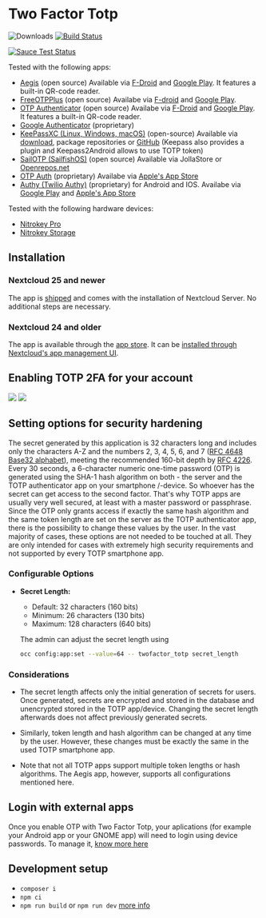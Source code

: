 # Two Factor Totp
![Downloads](https://img.shields.io/github/downloads/nextcloud/twofactor_totp/total.svg)
[![Build Status](https://travis-ci.org/nextcloud/twofactor_totp.svg?branch=master)](https://travis-ci.org/nextcloud/twofactor_totp)

[![Sauce Test Status](https://saucelabs.com/browser-matrix/nextcloud-totp.svg)](https://saucelabs.com/u/nextcloud-totp)

Tested with the following apps:
* [Aegis](https://github.com/beemdevelopment/Aegis) (open source) Available via [F-Droid](https://f-droid.org/en/packages/com.beemdevelopment.aegis/) and [Google Play](https://play.google.com/store/apps/details?id=com.beemdevelopment.aegis). It features a built-in QR-code reader.
* [FreeOTPPlus](https://github.com/helloworld1/FreeOTPPlus/) (open source) Availabe via [F-droid](https://f-droid.org/packages/org.liberty.android.freeotpplus/) and [Google Play](https://play.google.com/store/apps/details?id=org.liberty.android.freeotpplus).
* [OTP Authenticator](https://github.com/0xbb/otp-authenticator) (open source) Availabe via [F-Droid](https://f-droid.org/en/packages/net.bierbaumer.otp_authenticator/) and [Google Play](https://play.google.com/store/apps/details?id=net.bierbaumer.otp_authenticator). It features a built-in QR-code reader.
* [Google Authenticator](https://play.google.com/store/apps/details?id=com.google.android.apps.authenticator2) (proprietary)
* [KeePassXC (Linux, Windows, macOS)](https://keepassxc.org/) (open-source) Available via [download](https://keepassxc.org/download/), package repositories or [GitHub](http://www.github.com/keepassxreboot/keepassxc/) (Keepass also provides a plugin and Keepass2Android allows to use TOTP token)
* [SailOTP (SailfishOS)](https://github.com/seiichiro0185/sailotp) (open source) Available via JollaStore or [Openrepos.net](https://openrepos.net/content/seiichiro0185/sailotp)
* [OTP Auth](https://cooperrs.de/otpauth.html) (proprietary) Availabe via [Apple's App Store](https://itunes.apple.com/us/app/otp-auth/id659877384)
* [Authy (Twilio Authy)](https://authy.com/) (proprietary) for Android and IOS. Availabe via [Google Play](https://play.google.com/store/apps/details?id=com.authy.authy) and [Apple's App Store](https://apps.apple.com/de/app/twilio-authy/id494168017)

Tested with the following hardware devices:
* [Nitrokey Pro](https://shop.nitrokey.com/shop/product/nitrokey-pro-2-3)
* [Nitrokey Storage](https://shop.nitrokey.com/shop)

## Installation

### Nextcloud 25 and newer

The app is [shipped](https://docs.nextcloud.com/server/latest/developer_manual/app_publishing_maintenance/release_process.html#shipped-apps) and comes with the installation of Nextcloud Server. No additional steps are necessary.

### Nextcloud 24 and older

The app is available through the [app store](https://apps.nextcloud.com/apps/twofactor_totp). It can be [installed through Nextcloud's app management UI](https://docs.nextcloud.com/server/latest/admin_manual/apps_management.html#managing-apps).

## Enabling TOTP 2FA for your account
![](screenshots/enter_challenge.png)
![](screenshots/settings.png)

## Setting options for security hardening

The secret generated by this application is 32 characters long and includes only the characters A-Z and the numbers 2, 3, 4, 5, 6, and 7 ([RFC 4648 Base32 alphabet](https://datatracker.ietf.org/doc/html/rfc4648#section-6)), meeting the recommended 160-bit depth by [RFC 4226](https://datatracker.ietf.org/doc/html/rfc4226#section-4).
Every 30 seconds, a 6-character numeric one-time password (OTP) is generated using the SHA-1 hash algorithm on both - the server and the TOTP authenticator app on your smartphone /-device. So whoever has the secret can get access to the second factor. That's why TOTP apps are usually very well secured, at least with a master password or passphrase. 
Since the OTP only grants access if exactly the same hash algorithm and the same token length are set on the server as the TOTP authenticator app, there is the possibility to change these values by the user. In the vast majority of cases, these options are not needed to be touched at all. They are only intended for cases with extremely high security requirements and not supported by every TOTP smartphone app.

### Configurable Options

- **Secret Length:**
    * Default: 32 characters (160 bits)
    * Minimum: 26 characters (130 bits)
    * Maximum: 128 characters (640 bits)

    The admin can adjust the secret length using

    ```sh
    occ config:app:set --value=64 -- twofactor_totp secret_length
    ```

### Considerations
* The secret length affects only the initial generation of secrets for users. Once generated, secrets are encrypted and stored in the database and unencrypted stored in the TOTP app/device. Changing the secret length afterwards does not affect previously generated secrets.

* Similarly, token length and hash algorithm can be changed at any time by the user. However, these changes must be exactly the same in the used TOTP smartphone app.

* Note that not all TOTP apps support multiple token lengths or hash algorithms. The Aegis app, however, supports all configurations mentioned here.

## Login with external apps
Once you enable OTP with Two Factor Totp, your aplications (for example your Android app or your GNOME app) will need to login using device passwords. To manage it, [know more here](https://docs.nextcloud.com/server/stable/user_manual/en/session_management.html#managing-devices)

## Development setup

* `composer i`
* `npm ci`
* `npm run build` or `npm run dev` [more info](https://docs.nextcloud.com/server/latest/developer_manual/digging_deeper/npm.html)

